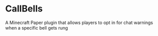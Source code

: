 # CallBells
 A Minecraft Paper plugin that allows players to opt in for chat warnings when a specific bell gets rung
